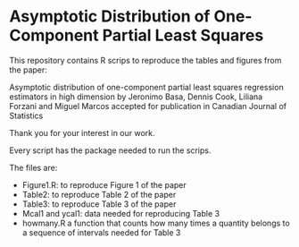 # Asymptotic Distribution of One-Component Partial Least Squares

This repository contains R scrips to reproduce the tables and figures
from the paper:

Asymptotic distribution of one-component partial least
squares regression estimators in high dimension
by Jeronimo Basa, Dennis Cook, Liliana Forzani and Miguel Marcos
accepted for publication in Canadian Journal of Statistics


Thank you for your interest in our work.

Every script has the package needed to run the scrips.

The files are:

- Figure1.R: to reproduce Figure 1 of the paper
- Table2: to reproduce Table 2 of the paper
- Table3: to reproduce Table 3 of the paper
- Mcal1 and ycal1: data needed for reproducing Table 3
- howmany.R a function that counts how many times a quantity belongs to a sequence of intervals needed for Table 3  
